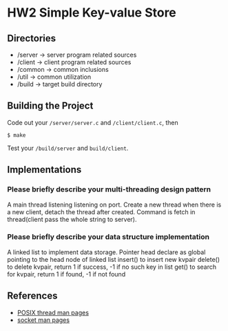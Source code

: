 # HW2 Simple Key-value Store

## Directories
- /server ->	server program related sources
- /client ->	client program related sources
- /common ->	common inclusions
- /util ->	common utilization
- /build ->	target build directory

## Building the Project
Code out your `/server/server.c` and `/client/client.c`, then
```shell
$ make
```
Test your `/build/server` and `build/client`.

## Implementations
### Please briefly describe your multi-threading design pattern
A main thread listening listening on port.
Create a new thread when there is a new client, detach the thread after created.
Command is fetch in thread(client pass the whole string to server).
### Please briefly describe your data structure implementation
A linked list to implement data storage.
Pointer head declare as global pointing to the head node of linked list
insert() to insert new kvpair
delete() to delete kvpair, return 1 if success, -1 if no such key in list
get() to search for kvpair, return 1 if found, -1 if not found

## References
* [POSIX thread man pages](https://man7.org/linux/man-pages/man7/pthreads.7.html)
* [socket man pages](https://linux.die.net/man/7/socket)

